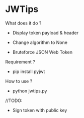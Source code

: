 # JWTips

What does it do ?

- Display token payload & header

- Change algorithm to None

- Bruteforce JSON Web Token


Requirement ? 

- pip install pyjwt

How to use ?

- python jwtips.py

//TODO:

- Sign token with public key
